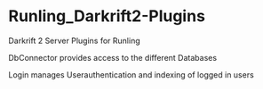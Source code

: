 # Runling_Darkrift2-Plugins
Darkrift 2 Server Plugins for Runling

DbConnector provides access to the different Databases

Login manages Userauthentication and indexing of logged in users
